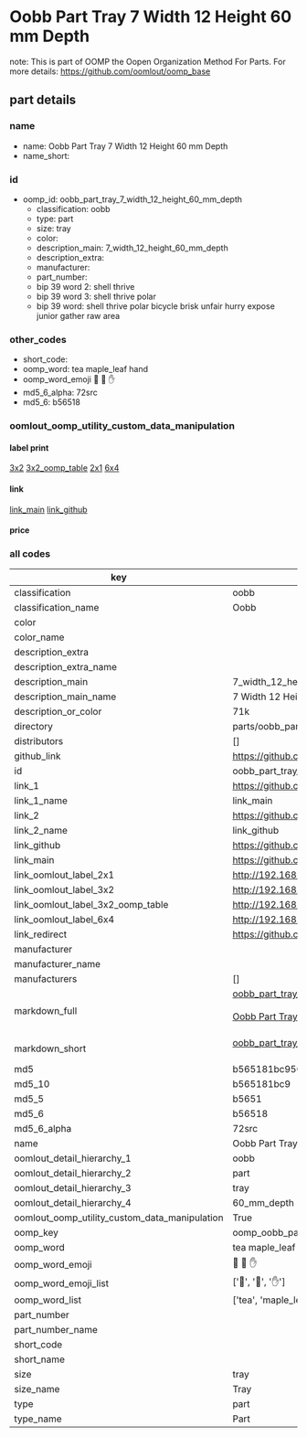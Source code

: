 # Oobb Part Tray 7 Width 12 Height 60 mm Depth  

note: This is part of OOMP the Oopen Organization Method For Parts. For more details: https://github.com/oomlout/oomp_base

##  part details
  







### name
* name: Oobb Part Tray 7 Width 12 Height 60 mm Depth
* name_short: 
### id
* oomp_id: oobb_part_tray_7_width_12_height_60_mm_depth
  * classification: oobb
  * type: part
  * size: tray
  * color: 
  * description_main: 7_width_12_height_60_mm_depth
  * description_extra: 
  * manufacturer: 
  * part_number: 
  * bip 39 word 2: shell thrive
  * bip 39 word 3: shell thrive polar
  * bip 39 word: shell thrive polar bicycle brisk unfair hurry expose junior gather raw area

### other_codes
* short_code: 
* oomp_word: tea maple_leaf hand
* oomp_word_emoji :tea: :maple_leaf: :hand:
* md5_6_alpha: 72src
* md5_6: b56518






### oomlout_oomp_utility_custom_data_manipulation
#### label print
[3x2](http://192.168.1.245:1112/?label=oomp%2072src)
[3x2_oomp_table](http://192.168.1.108:1112/?label=oomp%2072src)
[2x1](http://192.168.1.242:1112/?label=oomp%2072src)
[6x4](http://192.168.1.55:1112/?label=oomp%2072src)    

#### link

[link_main](https://github.com/oomlout/oomlout_oomp_version_1_messy/tree/main/parts/oobb_part_tray_7_width_12_height_60_mm_depth) [link_github](https://github.com/oomlout/oomlout_oomp_version_1_messy/tree/main/parts/oobb_part_tray_7_width_12_height_60_mm_depth)                             

#### price







### all codes 
| key | value |  
| --- | --- |  
| classification | oobb |  
| classification_name | Oobb |  
| color |  |  
| color_name |  |  
| description_extra |  |  
| description_extra_name |  |  
| description_main | 7_width_12_height_60_mm_depth |  
| description_main_name | 7 Width 12 Height 60 mm Depth |  
| description_or_color | 71k |  
| directory | parts/oobb_part_tray_7_width_12_height_60_mm_depth |  
| distributors | [] |  
| github_link | https://github.com/oomlout/oomlout_oomp_part_src/tree/main/parts/oobb_part_tray_7_width_12_height_60_mm_depth |  
| id | oobb_part_tray_7_width_12_height_60_mm_depth |  
| link_1 | https://github.com/oomlout/oomlout_oomp_version_1_messy/tree/main/parts/oobb_part_tray_7_width_12_height_60_mm_depth |  
| link_1_name | link_main |  
| link_2 | https://github.com/oomlout/oomlout_oomp_version_1_messy/tree/main/parts/oobb_part_tray_7_width_12_height_60_mm_depth |  
| link_2_name | link_github |  
| link_github | https://github.com/oomlout/oomlout_oomp_version_1_messy/tree/main/parts/oobb_part_tray_7_width_12_height_60_mm_depth |  
| link_main | https://github.com/oomlout/oomlout_oomp_version_1_messy/tree/main/parts/oobb_part_tray_7_width_12_height_60_mm_depth |  
| link_oomlout_label_2x1 | http://192.168.1.242:1112/?label=oomp%2072src |  
| link_oomlout_label_3x2 | http://192.168.1.245:1112/?label=oomp%2072src |  
| link_oomlout_label_3x2_oomp_table | http://192.168.1.108:1112/?label=oomp%2072src |  
| link_oomlout_label_6x4 | http://192.168.1.55:1112/?label=oomp%2072src |  
| link_redirect | https://github.com/oomlout/oomlout_oomp_version_1_messy/tree/main/parts/oobb_part_tray_7_width_12_height_60_mm_depth |  
| manufacturer |  |  
| manufacturer_name |  |  
| manufacturers | [] |  
| markdown_full | [oobb_part_tray_7_width_12_height_60_mm_depth](none)<br>[](none)<br>[Oobb Part Tray 7 Width 12 Height 60 Mm Depth](none)<br><br> |  
| markdown_short | [oobb_part_tray_7_width_12_height_60_mm_depth](none)<br><br> |  
| md5 | b565181bc950adf7b40e215f4ef84e2b |  
| md5_10 | b565181bc9 |  
| md5_5 | b5651 |  
| md5_6 | b56518 |  
| md5_6_alpha | 72src |  
| name | Oobb Part Tray 7 Width 12 Height 60 mm Depth |  
| oomlout_detail_hierarchy_1 | oobb |  
| oomlout_detail_hierarchy_2 | part |  
| oomlout_detail_hierarchy_3 | tray |  
| oomlout_detail_hierarchy_4 | 60_mm_depth |  
| oomlout_oomp_utility_custom_data_manipulation | True |  
| oomp_key | oomp_oobb_part_tray_7_width_12_height_60_mm_depth |  
| oomp_word | tea maple_leaf hand |  
| oomp_word_emoji | :tea: :maple_leaf: :hand: |  
| oomp_word_emoji_list | [':tea:', ':maple_leaf:', ':hand:'] |  
| oomp_word_list | ['tea', 'maple_leaf', 'hand'] |  
| part_number |  |  
| part_number_name |  |  
| short_code |  |  
| short_name |  |  
| size | tray |  
| size_name | Tray |  
| type | part |  
| type_name | Part |  
